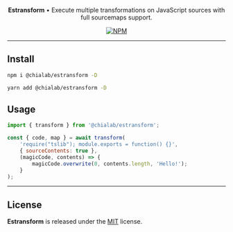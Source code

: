 <p align="center">
    <strong>Estransform</strong> • Execute multiple transformations on JavaScript sources with full sourcemaps support.
</p>

<p align="center">
    <a href="https://www.npmjs.com/package/@chialab/estransform"><img alt="NPM" src="https://img.shields.io/npm/v/@chialab/estransform.svg?style=flat-square"></a>
</p>

---

## Install

```sh
npm i @chialab/estransform -D
```

```sh
yarn add @chialab/estransform -D
```

## Usage

```js
import { transform } from '@chialab/estransform';

const { code, map } = await transform(
    'require("tslib"); module.exports = function() {}',
    { sourceContents: true },
    (magicCode, contents) => {
        magicCode.overwrite(0, contents.length, 'Hello!');
    }
);
```

---

## License

**Estransform** is released under the [MIT](https://github.com/chialab/rna/blob/main/packages/estransform/LICENSE) license.
